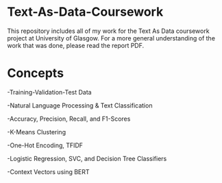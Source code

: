 # Text-As-Data-Coursework
This repository includes all of my work for the Text As Data coursework project at University of Glasgow.
For a more general understanding of the work that was done, please read the report PDF.

# Concepts
-Training-Validation-Test Data

-Natural Language Processing & Text Classification

-Accuracy, Precision, Recall, and F1-Scores

-K-Means Clustering

-One-Hot Encoding, TFIDF

-Logistic Regression, SVC, and Decision Tree Classifiers

-Context Vectors using BERT
